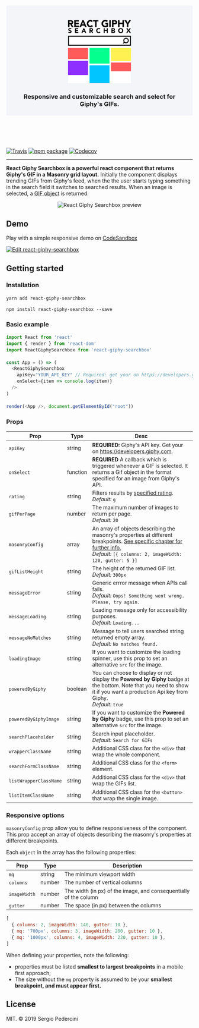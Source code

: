 <header style="background: #f3f5f9; padding-top: 25px; padding-right: 15px; padding-bottom: 5px; padding-left: 15px;">
  <p align="center">
    <img width="170" src="logo.svg" alt="React Giphy Searchbox Logo" style="background-color: transparent">
  </p>

  <h3 align="center">
    Responsive and customizable search and select for Giphy's GIFs.
  </h3>
</header>

<br>

[![Travis][build-badge]][build]
[![npm package][npm-badge]][npm]
[![Codecov][codecov-badge]][Codecov]


---

 **React Giphy Searchbox is a powerful react component that returns Giphy's GIF in a Masonry grid layout.** Initially the component displays trending GIFs from Giphy's feed, when the the user starts typing something in the search field it switches to searched results. When an image is selected, a [GIF object](https://developers.giphy.com/docs/api/schema/#gif-object) is returned.

<p align="center">
<img width="442" alt="React Giphy Searchbox preview" src="https://user-images.githubusercontent.com/2235134/61965849-8bccef00-afd1-11e9-9170-801a992e72bf.png">
</p>

## Demo

Play with a simple responsive demo on [CodeSandbox](https://codesandbox.io/s/react-giphy-searchbox-l8dxc?fontsize=14)

[![Edit react-giphy-searchbox](https://codesandbox.io/static/img/play-codesandbox.svg)](https://codesandbox.io/s/react-giphy-searchbox-l8dxc?fontsize=14)

## Getting started

### Installation

```
yarn add react-giphy-searchbox
```

```
npm install react-giphy-searchbox --save
```

### Basic example

```javascript
import React from 'react'
import { render } from 'react-dom'
import ReactGiphySearchbox from 'react-giphy-searchbox'

const App = () => (
  <ReactGiphySearchbox
    apiKey="YOUR_API_KEY" // Required: get your on https://developers.giphy.com
    onSelect={item => console.log(item)}
  />
)

render(<App />, document.getElementById("root"))
```

### Props

| Prop                   | Type     | Desc                                                                                                                                                                                                            |
| ---------------------- | -------- | --------------------------------------------------------------------------------------------------------------------------------------------------------------------------------------------------------------- |
| `apiKey`               | string   | **REQUIRED:** Giphy's API key. Get your on https://developers.giphy.com.                                                                                                                                         |
| `onSelect`             | function | **REQUIRED** A callback which is triggered whenever a GIF is selected. It returns a Gif object in the format specified for an image from Giphy's API.                                                            |
| `rating`               | string   | Filters results by [specified rating](https://developers.giphy.com/docs/optional-settings/#rating). <br />*Default:* `g`                                                                                        |
| `gifPerPage`           | number   | The maximum number of images to return per page. <br />*Default:* `20`                                                                                                                                          |
| `masonryConfig`        | array    | An array of objects describing the masonry's properties at different breakpoints. [See specific chapter for further info.](#responsive-options) <br />*Default:* `[{ columns: 2, imageWidth: 120, gutter: 5 }]` |
| `gifListHeight`        | string   | The height of the returned GIF list. <br />*Default:* `300px`                                                                                                                                                    |
| `messageError`         | string   | Generic errror message when APIs call fails. <br />*Default:* `Oops! Something went wrong. Please, try again.`                                                                                                  |
| `messageLoading`       | string   | Loading message only for accessibility purposes. <br />*Default:* `Loading...`                                                                                                                                  |
| `messageNoMatches`     | string   | Message to tell users searched string returned empty array. <br />*Default:* `No matches found.`                                                                                                                |
| `loadingImage`         | string   | If you want to customize the loading spinner, use this prop to set an alternative `src` for the image.                                                                                                          |
| `poweredByGiphy`       | boolean  | You can choose to display or not display the **Powered by Giphy** badge at the bottom. Note that you need to show it if you want a production Api key from Giphy. <br />*Default:* `true`                       |
| `poweredByGiphyImage`  | string   | If you want to customize the **Powered by Giphy** badge, use this prop to set an alternative `src` for the image.                                                                                               |
| `searchPlaceholder`    | string   | Search input placeholder. <br />*Default:* `Search for GIFs`                                                                                                                                                    |
| `wrapperClassName`     | string   | Additional CSS class for the `<div>` that wrap the whole component.                                                                                                                                              |
| `searchFormClassName`  | string   | Additional CSS class for the `<form>` element.                                                                                                                                                                   |
| `listWrapperClassName` | string   | Additional CSS class for the `<div>` that wrap the GIFs list.                                                                                                                                                    |
| `listItemClassName`    | string   | Additional CSS class for the `<button>` that wrap the single image.                                                                                                                                              |

### Responsive options
`masonryConfig` prop allow you to define responsiveness of the component. This prop accept an array of objects describing the masonry's properties at different breakpoints.

Each `object` in the array has the following properties:

| Prop         | Type   | Description                                                       |
| ------------ | ------ | ----------------------------------------------------------------- |
| `mq`         | string | The minimum viewport width                                        |
| `columns`    | number | The number of vertical columns                                    |
| `imageWidth` | number | The width (in px) of the image, and consequentially of the column |
| `gutter`     | number | The space (in px) between the columns                             |


```javascript
[
  { columns: 2, imageWidth: 140, gutter: 10 },
  { mq: '700px', columns: 3, imageWidth: 200, gutter: 10 },
  { mq: '1000px', columns: 4, imageWidth: 220, gutter: 10 },
]
```

When defining your properties, note the following:
- properties must be listed **smallest to largest breakpoints** in a mobile first approach;
- The size without the `mq` property is assumed to be your **smallest breakpoint, and must appear first.**

## License
MIT. © 2019 Sergio Pedercini

[build-badge]: https://img.shields.io/travis/sergiop/react-giphy-searchbox?style=flat-square
[build]: https://travis-ci.org/sergiop/react-giphy-searchbox

[npm-badge]: https://img.shields.io/npm/v/react-giphy-searchbox?style=flat-square
[npm]: https://www.npmjs.org/package/react-giphy-searchbox

[codecov-badge]: https://img.shields.io/codecov/c/github/sergiop/react-giphy-searchbox?style=flat-square&token=c22b785c904542cfa751e2ff255e1180
[Codecov]: https://codecov.io/gh/sergiop/react-giphy-searchbox

